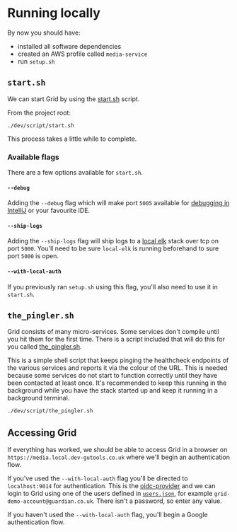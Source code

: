 # Running locally

By now you should have:
- installed all software dependencies
- created an AWS profile called `media-service`
- run `setup.sh`

## `start.sh`
We can start Grid by using the [start.sh](../../dev/script/start.sh) script.

From the project root:

```shell script
./dev/script/start.sh
```

This process takes a little while to complete.

### Available flags
There are a few options available for `start.sh`.

#### `--debug`
Adding the `--debug` flag which will make port `5005` available for [debugging in IntelliJ](https://www.jetbrains.com/help/idea/attaching-to-local-process.html)
or your favourite IDE.

#### `--ship-logs`
Adding the `--ship-logs` flag will ship logs to a [local elk](https://github.com/guardian/local-elk) stack over tcp on port `5000`.
You'll need to be sure `local-elk` is running beforehand to sure port `5000` is open.

#### `--with-local-auth`
If you previously ran `setup.sh` using this flag, you'll also need to use it in `start.sh`.

## `the_pingler.sh`
Grid consists of many micro-services. Some services don't compile until you hit them for the first time.
There is a script included that will do this for you called [the_pingler.sh](../../dev/script/the_pingler.sh).

This is a simple shell script that keeps pinging the healthcheck endpoints of the various
services and reports it via the colour of the URL.  This is needed because some services do
not start to function correctly until they have been contacted at least once.
It's recommended to keep this running in the background while you have the stack started up
and keep it running in a background terminal.

```shell script
./dev/script/the_pingler.sh
```

## Accessing Grid
If everything has worked, we should be able to access Grid in a browser on `https://media.local.dev-gutools.co.uk`
where we'll begin an authentication flow.

If you've used the `--with-local-auth` flag you'll be directed to `localhost:9014` for authentication.
This is the [oidc-provider](../../dev/oidc-provider) and we can login to Grid using one of the users defined in
[`users.json`](../../dev/config/users.json), for example `grid-demo-account@guardian.co.uk`. There isn't a password, so enter any value.

If you haven't used the `--with-local-auth` flag, you'll begin a Google authentication flow.
